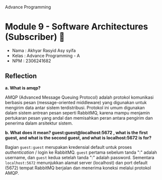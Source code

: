 Advance Programming
# Module 9 - Software Architectures (Subscriber) 📘

- Nama    : Akhyar Rasyid Asy syifa
- Kelas   : Advance Programming - A
- NPM     : 2306241682

## Reflection
**a. What is amqp?**

AMQP (Advanced Message Queuing Protocol) adalah protokol komunikasi berbasis pesan (message-oriented middleware) yang digunakan untuk mengirim data antar sistem terdistribusi. Protokol ini umum digunakan dalam sistem antrean pesan seperti RabbitMQ, karena mampu menjamin pertukaran pesan yang andal dan memisahkan peran antara pengirim dan penerima dalam arsitektur sistem.

**b. What does it mean? guest:guest@localhost:5672 , what is the first guest, and what is the second guest, and what is localhost:5672 is for?**

Bagian `guest:guest` merupakan kredensial default untuk proses _authentication_ / login ke RabbitMQ. `guest` pertama sebelum tanda ":" adalah username, dan `guest` kedua setelah tanda ":" adalah password. Sementara `localhost:5672` menunjukkan alamat server (localhost) dan port default (5672) tempat RabbitMQ berjalan dan menerima koneksi melalui protokol AMQP.